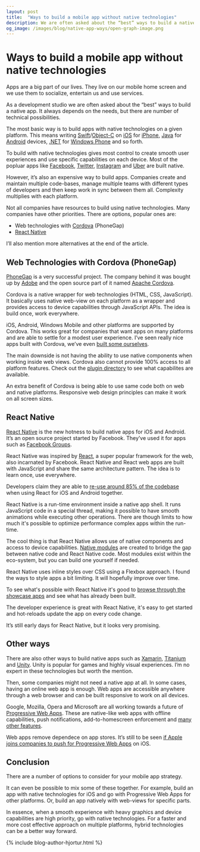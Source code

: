 ```yaml
---
layout: post
title:  "Ways to build a mobile app without native technologies"
description: We are often asked about the “best” ways to build a native app. It always depends on the needs, but there are few technical possibilities.
og_image: /images/blog/native-app-ways/open-graph-image.png
---
```


# Ways to build a mobile app without native technologies


Apps are a big part of our lives. They live on our mobile home screen and we use them to socialize, entertain us and use services. 

As a development studio we are often asked about the “best” ways to build a native app. It always depends on the needs, but there are number of technical possibilities. 

The most basic way is to build apps with native technologies on a given platform. This means writing [Swift](https://developer.apple.com/swift/)/[Object-C](https://developer.apple.com/library/content/documentation/Cocoa/Conceptual/ProgrammingWithObjectiveC/Introduction/Introduction.html) on [iOS](http://www.apple.com/ios/) for [iPhone](http://www.apple.com/iphone/), [Java](https://java.com) for [Android](https://developer.android.com/index.html) devices, [.NET](https://www.microsoft.com/net) for [Windows Phone](https://www.microsoft.com/en-us/windows/view-all?col=phones) and so forth.

To build with native technologies gives most control to create smooth user experiences and use specific capabilities on each device. Most of the popluar apps like [Facebook](https://www.facebook.com/), [Twitter](https://twitter.com/), [Instagram](https://www.instagram.com/) and [Uber](https://www.uber.com/) are built native. 

However, it’s also an expensive way to build apps. Companies create and maintain multiple code-bases, manage multiple teams with different types of developers and then keep work in sync between them all. Complexity multiplies with each platform.

Not all companies have resources to build using native technologies. Many companies have other priorities. There are options, popular ones are:

* Web technologies with [Cordova](https://cordova.apache.org/) (PhoneGap)
* [React Native](https://facebook.github.io/react-native/)

I’ll also mention more alternatives at the end of the article.


## Web Technologies with Cordova (PhoneGap)

[PhoneGap](http://phonegap.com/) is a very successful project. The company behind it was bought up by [Adobe](https://www.adobe.com/) and the open source part of it named [Apache Cordova](https://cordova.apache.org/).

Cordova is a native wrapper for web technologies (HTML, CSS, JavaScript). It basically uses native web-view on each platform as a wrapper and provides access to device capabilities through JavaScript APIs. The idea is build once, work everywhere.

iOS, Android, Windows Mobile and other platforms are supported by Cordova. This works great for companies that want apps on many platforms and are able to settle for a modest user experience. I’ve seen really nice apps built with Cordova, we’ve even [built some ourselves](https://14islands.com/blog/2016/03/03/why-we-chose-react-for-hybrid-app/). 

The main downside is not having the ability to use native components  when working inside web views. Cordova also cannot provide 100% access to all platform features. Check out the [plugin directory](https://cordova.apache.org/plugins/) to see what capabilites are available.

An extra benefit of Cordova is being able to use same code both on web and native platforms. Responsive web design principles can make it work on all screen sizes.


## React Native

[React Native](https://facebook.github.io/react-native/) is the new hotness to build native apps for iOS and Android. It’s an open source project started by Facebook. They’ve used it for apps such as [Facebook Groups](http://newsroom.fb.com/news/2014/11/introducing-the-facebook-groups-app/).

React Native was inspired by [React](https://facebook.github.io/react/), a super popular framework for the web, also incarnated by Facebook. React Native and React web apps are built with JavaScript and share the same architecture pattern. The idea is to learn once, use everywhere.

Developers claim they are able to [re-use around 85% of the codebase](https://www.quora.com/How-much-will-you-be-able-to-share-code-between-Android-and-iOS-with-React-Native) when using React for iOS and Android together. 

React Native is a run-time environment inside a native app shell. It runs JavaScript code in a special thread, making it possible to have smooth animations while executing other operations. There are though limits to how much it's possible to optimize performance complex apps within the run-time.

The cool thing is that React Native allows use of native components and access to device capabilities. [Native modules](https://facebook.github.io/react-native/docs/native-modules-ios.html) are created to bridge the gap between native code and React Native code. Most modules exist within the eco-system, but you can build one yourself if needed.

React Native uses inline styles over CSS using a Flexbox approach. I found the ways to style apps a bit limiting. It will hopefully improve over time. 

To see what's possible with React Native it's good to [browse through the showcase apps](https://facebook.github.io/react-native/showcase.html) and see what has already been built. 

The developer experience is great with React Native, it's easy to get started and hot-reloads update the app on every code change.

It’s still early days for React Native, but it looks very promising.

## Other ways

There are also other ways to build native apps such as [Xamarin](Xamarin), [Titanium](http://www.appcelerator.com/) and [Unity](https://unity3d.com/). Unity is popular for games and highly visual experiences. I’m no expert in these technologies but worth the mention.

Then, some companies might not need a native app at all. In some cases, having an online web app is enough. Web apps are accessible anywhere through a web browser and can be built responsive to work on all devices.

Google, Mozilla, Opera and Microsoft are all working towards a future of [Progressive Web Apps](https://14islands.com/blog/2016/05/29/progressive-web-apps-catching-up-on-mobile/). These are native-like web apps with offline capabilities, push notifications, add-to-homescreen enforcement and [many other features](https://developers.google.com/web/progressive-web-apps/). 

Web apps remove dependece on app stores. It’s still to be seen [if Apple joins companies to push for Progressive Web Apps](https://medium.com/14islands-stories/does-apple-have-the-courage-to-push-the-web-af71812e6372#.9rwjfdjdw) on iOS. 

## Conclusion

There are a number of options to consider for your mobile app strategy. 

It can even be possible to mix some of these together. For example, build an app with native technologies for iOS and go with Progressive Web Apps for other platforms. Or, build an app natively with web-views for specific parts.

In essence, when a smooth experience with heavy graphics and device capabilities are high priority, go with native technologies. For a faster and more cost effective approach on multiple platforms, hybrid technologies can be a better way forward.

{% include blog-author-hjortur.html %}



